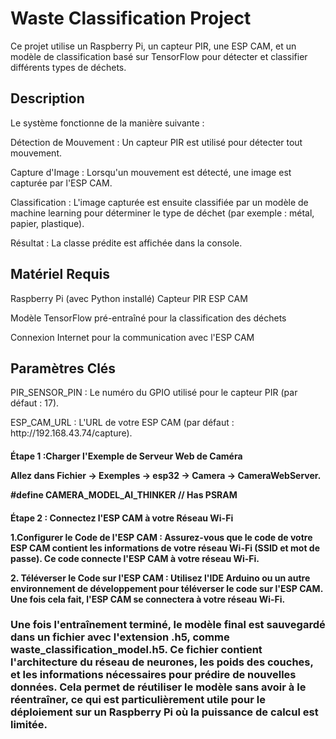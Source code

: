 <h1>Waste Classification Project</h1>
Ce projet utilise un Raspberry Pi, un capteur PIR, une ESP CAM, et un modèle de classification basé sur TensorFlow pour détecter et classifier différents types de déchets.
<h2>Description</h2>
Le système fonctionne de la manière suivante :

<p>Détection de Mouvement : Un capteur PIR est utilisé pour détecter tout mouvement.</p>
<p>Capture d'Image : Lorsqu'un mouvement est détecté, une image est capturée par l'ESP CAM.</p
<p>Classification : L'image capturée est ensuite classifiée par un modèle de machine learning pour déterminer le type de déchet (par exemple : métal, papier, plastique).</p>
<p>Résultat : La classe prédite est affichée dans la console.</p>
<h2>Matériel Requis</h2>
Raspberry Pi (avec Python installé)
Capteur PIR
ESP CAM
<p>Modèle TensorFlow pré-entraîné pour la classification des déchets</p>
<p>Connexion Internet pour la communication avec l'ESP CAM</p>

<h2>Paramètres Clés</h2>

<p>PIR_SENSOR_PIN : Le numéro du GPIO utilisé pour le capteur PIR (par défaut : 17).</p>
<p>ESP_CAM_URL : L'URL de votre ESP CAM (par défaut : http://192.168.43.74/capture).</p>
<h4>Étape 1 :Charger l'Exemple de Serveur Web de Caméra

<p>Allez dans <b> Fichier -> Exemples -> esp32 -> Camera -> CameraWebServer.</b></p>
<p<decomenter  la ligne  <b> #define CAMERA_MODEL_AI_THINKER // Has PSRAM  </b></p>
</h4>
<h4>Étape 2 : Connectez l'ESP CAM à votre Réseau Wi-Fi
<p>1.Configurer le Code de l'ESP CAM : Assurez-vous que le code de votre ESP CAM contient les informations de votre réseau Wi-Fi <b>(SSID et mot de passe)</b>. Ce code connecte l'ESP CAM à votre réseau Wi-Fi.</p> 
<p>2. Téléverser le Code sur l'ESP CAM : Utilisez l'IDE Arduino ou un autre environnement de développement pour téléverser le code sur l'ESP CAM. Une fois cela fait, l'ESP CAM se connectera à votre réseau Wi-Fi.</p>
</h4>

<h3>Une fois l'entraînement terminé, le modèle final est sauvegardé dans un fichier avec l'extension <b>.h5</b>, comme waste_classification_model.h5. Ce fichier contient l'architecture du réseau de neurones, les poids des couches, et les informations nécessaires pour prédire de nouvelles données. Cela permet de réutiliser le modèle sans avoir à le réentraîner, ce qui est particulièrement utile pour le déploiement sur un Raspberry Pi où la puissance de calcul est limitée.</h3>
